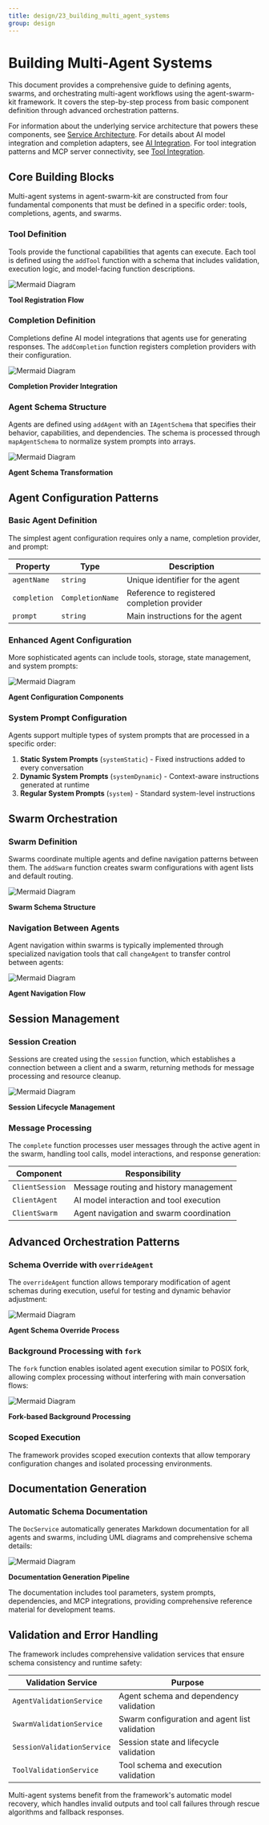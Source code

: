 ```yaml
---
title: design/23_building_multi_agent_systems
group: design
---
```


# Building Multi-Agent Systems

This document provides a comprehensive guide to defining agents, swarms, and orchestrating multi-agent workflows using the agent-swarm-kit framework. It covers the step-by-step process from basic component definition through advanced orchestration patterns.

For information about the underlying service architecture that powers these components, see [Service Architecture](./12_Service_Architecture.md). For details about AI model integration and completion adapters, see [AI Integration](./18_AI_Integration.md). For tool integration patterns and MCP server connectivity, see [Tool Integration](./24_Tool_Integration.md).

## Core Building Blocks

Multi-agent systems in agent-swarm-kit are constructed from four fundamental components that must be defined in a specific order: tools, completions, agents, and swarms.

### Tool Definition

Tools provide the functional capabilities that agents can execute. Each tool is defined using the `addTool` function with a schema that includes validation, execution logic, and model-facing function descriptions.

![Mermaid Diagram](./diagrams/23_Building_Multi-Agent_Systems_0.svg)

**Tool Registration Flow**

### Completion Definition

Completions define AI model integrations that agents use for generating responses. The `addCompletion` function registers completion providers with their configuration.

![Mermaid Diagram](./diagrams/23_Building_Multi-Agent_Systems_1.svg)

**Completion Provider Integration**

### Agent Schema Structure

Agents are defined using `addAgent` with an `IAgentSchema` that specifies their behavior, capabilities, and dependencies. The schema is processed through `mapAgentSchema` to normalize system prompts into arrays.

![Mermaid Diagram](./diagrams/23_Building_Multi-Agent_Systems_2.svg)

**Agent Schema Transformation**

## Agent Configuration Patterns

### Basic Agent Definition

The simplest agent configuration requires only a name, completion provider, and prompt:

| Property | Type | Description |
|----------|------|-------------|
| `agentName` | `string` | Unique identifier for the agent |
| `completion` | `CompletionName` | Reference to registered completion provider |
| `prompt` | `string` | Main instructions for the agent |

### Enhanced Agent Configuration

More sophisticated agents can include tools, storage, state management, and system prompts:

![Mermaid Diagram](./diagrams/23_Building_Multi-Agent_Systems_3.svg)

**Agent Configuration Components**

### System Prompt Configuration

Agents support multiple types of system prompts that are processed in a specific order:

1. **Static System Prompts** (`systemStatic`) - Fixed instructions added to every conversation
2. **Dynamic System Prompts** (`systemDynamic`) - Context-aware instructions generated at runtime
3. **Regular System Prompts** (`system`) - Standard system-level instructions

## Swarm Orchestration

### Swarm Definition

Swarms coordinate multiple agents and define navigation patterns between them. The `addSwarm` function creates swarm configurations with agent lists and default routing.

![Mermaid Diagram](./diagrams/23_Building_Multi-Agent_Systems_4.svg)

**Swarm Schema Structure**

### Navigation Between Agents

Agent navigation within swarms is typically implemented through specialized navigation tools that call `changeAgent` to transfer control between agents:

![Mermaid Diagram](./diagrams/23_Building_Multi-Agent_Systems_5.svg)

**Agent Navigation Flow**

## Session Management

### Session Creation

Sessions are created using the `session` function, which establishes a connection between a client and a swarm, returning methods for message processing and resource cleanup.

![Mermaid Diagram](./diagrams/23_Building_Multi-Agent_Systems_6.svg)

**Session Lifecycle Management**

### Message Processing

The `complete` function processes user messages through the active agent in the swarm, handling tool calls, model interactions, and response generation:

| Component | Responsibility |
|-----------|---------------|
| `ClientSession` | Message routing and history management |
| `ClientAgent` | AI model interaction and tool execution |
| `ClientSwarm` | Agent navigation and swarm coordination |

## Advanced Orchestration Patterns

### Schema Override with `overrideAgent`

The `overrideAgent` function allows temporary modification of agent schemas during execution, useful for testing and dynamic behavior adjustment:

![Mermaid Diagram](./diagrams/23_Building_Multi-Agent_Systems_7.svg)

**Agent Schema Override Process**

### Background Processing with `fork`

The `fork` function enables isolated agent execution similar to POSIX fork, allowing complex processing without interfering with main conversation flows:

![Mermaid Diagram](./diagrams/23_Building_Multi-Agent_Systems_8.svg)

**Fork-based Background Processing**

### Scoped Execution

The framework provides scoped execution contexts that allow temporary configuration changes and isolated processing environments.

## Documentation Generation

### Automatic Schema Documentation

The `DocService` automatically generates Markdown documentation for all agents and swarms, including UML diagrams and comprehensive schema details:

![Mermaid Diagram](./diagrams/23_Building_Multi-Agent_Systems_9.svg)

**Documentation Generation Pipeline**

The documentation includes tool parameters, system prompts, dependencies, and MCP integrations, providing comprehensive reference material for development teams.

## Validation and Error Handling

The framework includes comprehensive validation services that ensure schema consistency and runtime safety:

| Validation Service | Purpose |
|-------------------|---------|
| `AgentValidationService` | Agent schema and dependency validation |
| `SwarmValidationService` | Swarm configuration and agent list validation |
| `SessionValidationService` | Session state and lifecycle validation |
| `ToolValidationService` | Tool schema and execution validation |

Multi-agent systems benefit from the framework's automatic model recovery, which handles invalid outputs and tool call failures through rescue algorithms and fallback responses.
